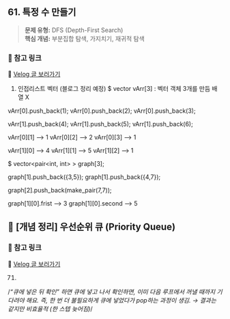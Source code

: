 ## 61. 특정 수 만들기

> **문제 유형:** DFS (Depth-First Search)  
> **핵심 개념:** 부분집합 탐색, 가지치기, 재귀적 탐색  

### 🔗 참고 링크  
📎 [Velog 글 보러가기](https://velog.io/@rjsgml3736/DFS-%EA%B0%9C%EB%85%90%EC%A0%95%EB%A6%AC-%ED%8A%B9%EC%A0%95-%EC%88%98-%EB%A7%8C%EB%93%A4%EA%B8%B0-%EC%B0%B8%EC%97%AC%ED%95%98%EC%A7%80-%EC%95%8A%EB%8A%94-%EA%B0%80%EC%A7%80%EB%A5%BC-%EC%A7%81%EC%A0%91-%EB%96%A0%EC%98%AC%EB%A6%B0-%EC%88%9C%EA%B0%84)



1. 인접리스트 벡터 (블로그 정리 예정)
$ vector<int> vArr[3] : 벡터 객체 3개를 만듬 배열 X

vArr[0].push_back(1);
vArr[0].push_back(2);
vArr[0].push_back(3);

vArr[1].push_back(4);
vArr[1].push_back(5);
vArr[1].push_back(6);

vArr[0][1] --> 1
vArr[0][2] --> 2
vArr[0][3] --> 1

vArr[1][0] --> 4
vArr[1][1] --> 5
vArr[1][2] --> 1

$ vector<pair<int, int> > graph[3];

graph[1].push_back({3,5});
graph[1].push_back({4,7});

graph[2].push_back(make_pair(7,7));

graph[1][0].frist --> 3
graph[1][0].second --> 5

## 🧮 [개념 정리] 우선순위 큐 (Priority Queue)
### 🔗 참고 링크
📎 [Velog 글 보러가기](https://velog.io/@rjsgml3736/%EC%9A%B0%EC%84%A0%EC%88%9C%EC%9C%84-%ED%81%90-%EC%B5%9C%EB%8C%80-%ED%9E%99-%EC%B5%9C%EB%8C%80-%ED%9E%99)

71.
/*“큐에 넣은 뒤 확인” 하면
큐에 넣고 나서 확인하면,
이미 다음 루프에서 꺼낼 때까지 기다려야 해요.
즉, 한 번 더 불필요하게 큐에 넣었다가 pop하는 과정이 생김.
→ 결과는 같지만 비효율적 (한 스텝 늦어짐)*/
